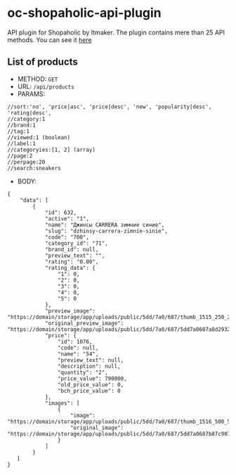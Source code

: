 # oc-shopaholic-api-plugin
API plugin for Shopaholic by Itmaker. The plugin contains mere than 25 API methods. You can see it [here](https://raw.githubusercontent.com/shoxabbos/oc-shopaholic-api-plugin/master/Shopaholic%20API.postman_collection.json)


## List of products
* METHOD: `GET`
* URL:  `/api/products`
* PARAMS:
```
//sort:'no', 'price|asc', 'price|desc', 'new', 'popularity|desc', 'rating|desc', 
//category:1
//brand:1
//tag:1
//viewed:1 (boolean)
//label:1
//categoryies:[1, 2] (array)
//page:2
//perpage:20
//search:sneakers
```
* BODY:
```
{
    "data": [
        {
            "id": 632,
            "active": "1",
            "name": "Джинсы CARRERA зимние синие",
            "slug": "dzhinsy-carrera-zimnie-sinie",
            "code": "700",
            "category_id": "71",
            "brand_id": null,
            "preview_text": "",
            "rating": "0.00",
            "rating_data": {
                "1": 0,
                "2": 0,
                "3": 0,
                "4": 0,
                "5": 0
            },
            "preview_image": "https://domain/storage/app/uploads/public/5dd/7a0/687/thumb_1515_250_250_0_0_crop.jpg",
            "original_preview_image": "https://domain/storage/app/uploads/public/5dd/7a0/687/5dd7a0687a8d2932768901.jpg",
            "price": {
                "id": 1076,
                "code": null,
                "name": "54",
                "preview_text": null,
                "description": null,
                "quantity": "2",
                "price_value": 790000,
                "old_price_value": 0,
                "bch_price_value": 0
            },
            "images": [
                {
                    "image": "https://domain/storage/app/uploads/public/5dd/7a0/687/thumb_1516_500_500_0_0_crop.jpg",
                    "original_image": "https://domain/storage/app/uploads/public/5dd/7a0/687/5dd7a0687b87c907057695.jpg"
                }
            ]
        }
   ]
}
```

